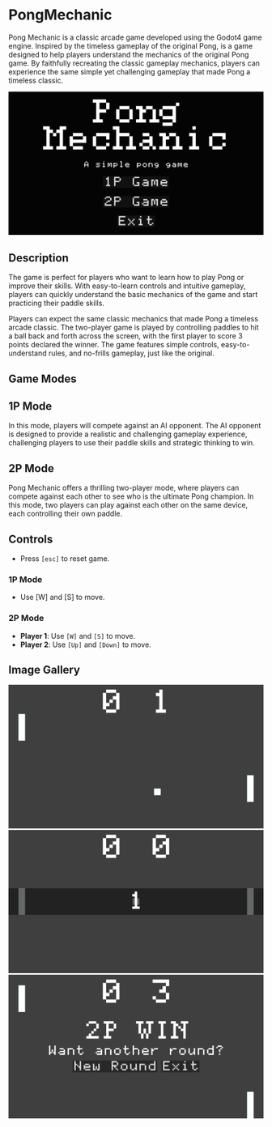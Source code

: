 # PongMechanic
Pong Mechanic is a classic arcade game developed using the Godot4 game engine. Inspired by the timeless gameplay of the original Pong, is a game designed to help players understand the mechanics of the original Pong game. By faithfully recreating the classic gameplay mechanics, players can experience the same simple yet challenging gameplay that made Pong a timeless classic.


![documentation/title_screen.png](documentation/title_screen.png)

## Description 
The game is perfect for players who want to learn how to play Pong or improve their skills. With easy-to-learn controls and intuitive gameplay, players can quickly understand the basic mechanics of the game and start practicing their paddle skills.

Players can expect the same classic mechanics that made Pong a timeless arcade classic. The two-player game is played by controlling paddles to hit a ball back and forth across the screen, with the first player to score 3 points declared the winner. The game features simple controls, easy-to-understand rules, and no-frills gameplay, just like the original.

## Game Modes
## 1P Mode
In this mode, players will compete against an AI opponent. The AI opponent is designed to provide a realistic and challenging gameplay experience, challenging players to use their paddle skills and strategic thinking to win.

## 2P Mode
Pong Mechanic offers a thrilling two-player mode, where players can compete against each other to see who is the ultimate Pong champion. In this mode, two players can play against each other on the same device, each controlling their own paddle.

## Controls

- Press `[esc]` to reset game.

### 1P Mode
- Use [W] and [S] to move.

### 2P Mode
- **Player 1**: Use `[W]` and `[S]` to move.
- **Player 2**: Use `[Up]` and `[Down]` to move.
## Image Gallery
![documentation/title_screen.png](documentation/playing.png)![documentation/title_screen.png](documentation/starting.png)![documentation/title_screen.png](documentation/multiplayer.png)
